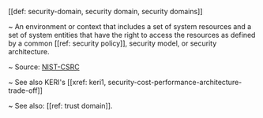 [[def: security-domain, security domain, security domains]]

~ An environment or context that includes a set of system resources and a set of system entities that have the right to access the resources as defined by a common [[ref: security policy]], security model, or security architecture.

~ Source: [NIST-CSRC](https://csrc.nist.gov/glossary/term/domain)

~ See also KERI's [[xref: keri1, security-cost-performance-architecture-trade-off]]

~ See also: [[ref: trust domain]].
